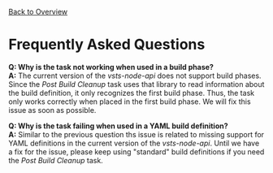 [Back to Overview](./overview.md)

# Frequently Asked Questions

**Q: Why is the task not working when used in a build phase?**  
**A:** The current version of the *vsts-node-api* does not support build phases. Since the *Post Build Cleanup* task uses that library to read information about the build definition, it only recognizes the first build phase. Thus, the task only works correctly when placed in the first build phase. We will fix this issue as soon as possible.

**Q: Why is the task failing when used in a YAML build definition?**  
**A:** Similar to the previous question ths issue is related to missing support for YAML definitions in the current version of the *vsts-node-api*. Until we have a fix for the issue, please keep using "standard" build definitions if you need the *Post Build Cleanup* task.
